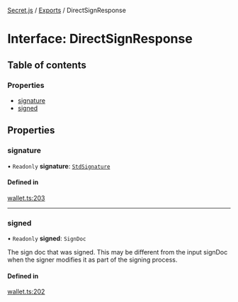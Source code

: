 [Secret.js](../README.md) / [Exports](../modules.md) / DirectSignResponse

# Interface: DirectSignResponse

## Table of contents

### Properties

- [signature](DirectSignResponse.md#signature)
- [signed](DirectSignResponse.md#signed)

## Properties

### signature

• `Readonly` **signature**: [`StdSignature`](StdSignature.md)

#### Defined in

[wallet.ts:203](https://github.com/scrtlabs/secret.js/blob/839fe3d/src/wallet.ts#L203)

___

### signed

• `Readonly` **signed**: `SignDoc`

The sign doc that was signed.
This may be different from the input signDoc when the signer modifies it as part of the signing process.

#### Defined in

[wallet.ts:202](https://github.com/scrtlabs/secret.js/blob/839fe3d/src/wallet.ts#L202)
